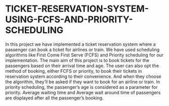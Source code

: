 # TICKET-RESERVATION-SYSTEM-USING-FCFS-AND-PRIORITY-SCHEDULING
In this project we have implemented a ticket reservation system where a passenger can book a ticket for airlines or train. We have used scheduling algorithms like First Come First Serve (FCFS) and Priority scheduling for our implementation. The main aim of this project is to book tickets for the passengers based on their arrival time and age. The user can also opt the method of booking, either FCFS or priority, to book their tickets in reservation system according to their convenience. And when they choose the algorithm, they’ll be asked if they want to book for an airline or train. In priority scheduling, the passenger’s age is considered as a parameter for priority. Average waiting time and Average wait around time of passengers are displayed after all the passenger’s booking.
